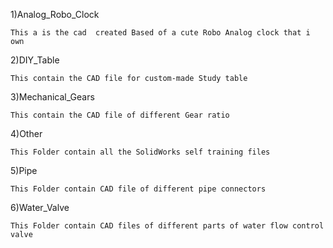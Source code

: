 
1)Analog_Robo_Clock

    This a is the cad  created Based of a cute Robo Analog clock that i own 
    
2)DIY_Table

    This contain the CAD file for custom-made Study table 

3)Mechanical_Gears

    This contain the CAD file of different Gear ratio 

4)Other

    This Folder contain all the SolidWorks self training files 
  
5)Pipe

    This Folder contain CAD file of different pipe connectors 

6)Water_Valve

    This Folder contain CAD files of different parts of water flow control valve 


